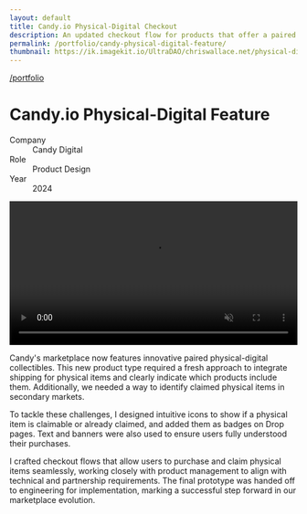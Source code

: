 ```yaml
---
layout: default
title: Candy.io Physical-Digital Checkout
description: An updated checkout flow for products that offer a paired digital and physical product as part of the sale.
permalink: /portfolio/candy-physical-digital-feature/
thumbnail: https://ik.imagekit.io/UltraDAO/chriswallace.net/physical-digital.png
---
```


<div class="portfolio-group-heading">
  <a class="back fade-in-element" href="/portfolio">/portfolio</a>
  <h1 class="fade-in-element mb-3">Candy.io Physical-Digital Feature</h1>
  <dl class="project-list fade-in-element">
    <div>
      <dt>Company</dt>
      <dd>Candy Digital</dd>
    </div>
    <div>
      <dt>Role</dt>
      <dd>Product Design</dd>
    </div>
    <div>
      <dt>Year</dt>
      <dd>2024</dd>
    </div>
  </dl>
</div>

<div class="content-container-wo md:pl-0">
  <picture>
    <source media="(max-width: 480px)" 
            srcset="https://ik.imagekit.io/UltraDAO/chriswallace.net/physical-digital.png?tr=w-800,f-auto">
    <source media="(min-width: 481px)" 
            srcset="https://ik.imagekit.io/UltraDAO/chriswallace.net/candy-physical-digital-banner.png?tr=w-800,f-auto 800w,
                    https://ik.imagekit.io/UltraDAO/chriswallace.net/candy-physical-digital-banner.png?tr=w-1200,f-auto 1200w,
                    https://ik.imagekit.io/UltraDAO/chriswallace.net/candy-physical-digital-banner.png?tr=w-1600,f-auto 1600w,
                    https://ik.imagekit.io/UltraDAO/chriswallace.net/candy-physical-digital-banner.png?tr=w-2500,f-auto 2500w">
    <img src="https://ik.imagekit.io/UltraDAO/chriswallace.net/candy-physical-digital-banner.png?tr=w-2500,f-auto"
         class="fade-in-element w-full block mb-1.5" 
         alt="" 
         loading="lazy">
  </picture>
</div>

<div class="content-container-wo bg-[#444444] fade-in-element text-center mb-12">
  <video id="portfolioVideo" data-type="video" width="100%" controls muted playsinline autoplay loop loading="lazy" class="max-h-full max-w-3xl mx-auto">
      <source src="https://ik.imagekit.io/UltraDAO/chriswallace.net/physical-digital.mov/ik-video.mp4" type="video/mp4">
      Your browser does not support HTML5 video.
  </video>
</div>

<div class="content-container fade-in-element">
  <p class="fade-in-element">Candy's marketplace now features innovative paired physical-digital collectibles. This new product type required a fresh approach to integrate shipping for physical items and clearly indicate which products include them. Additionally, we needed a way to identify claimed physical items in secondary markets.</p>

  <p class="fade-in-element">To tackle these challenges, I designed intuitive icons to show if a physical item is claimable or already claimed, and added them as badges on Drop pages. Text and banners were also used to ensure users fully understood their purchases.</p>
  
  <p class="fade-in-element">I crafted checkout flows that allow users to purchase and claim physical items seamlessly, working closely with product management to align with technical and partnership requirements. The final prototype was handed off to engineering for implementation, marking a successful step forward in our marketplace evolution.</p>
</div>
